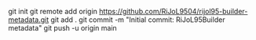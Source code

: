 git init
git remote add origin https://github.com/RiJoL9504/rijol95-builder-metadata.git
git add .
git commit -m "Initial commit: RiJoL95Builder metadata"
git push -u origin main
